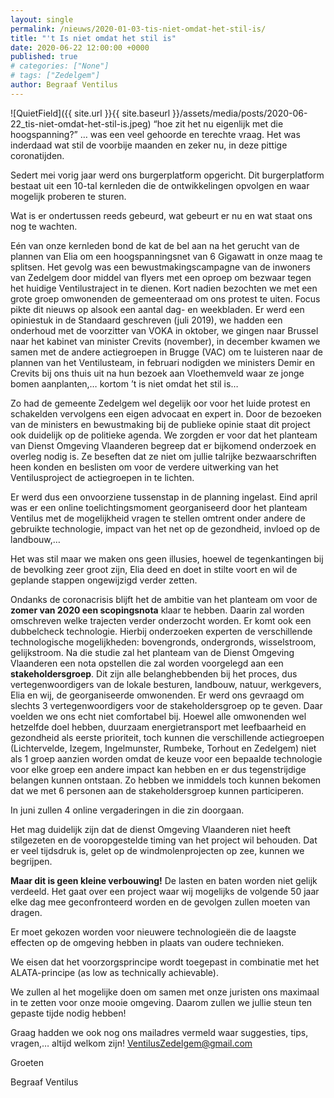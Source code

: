 ```yaml
---
layout: single
permalink: /nieuws/2020-01-03-tis-niet-omdat-het-stil-is/
title: "'t Is niet omdat het stil is"
date: 2020-06-22 12:00:00 +0000
published: true
# categories: ["None"]
# tags: ["Zedelgem"]
author: Begraaf Ventilus
---
```

![QuietField]({{ site.url }}{{ site.baseurl }}/assets/media/posts/2020-06-22_tis-niet-omdat-het-stil-is.jpeg)
“hoe zit het nu eigenlijk met die hoogspanning?” … was een veel gehoorde en terechte vraag. Het was inderdaad wat stil de voorbije maanden en zeker nu, in deze pittige coronatijden.

Sedert mei vorig jaar werd ons burgerplatform opgericht. Dit burgerplatform bestaat uit een 10-tal kernleden die de ontwikkelingen opvolgen en waar mogelijk proberen te sturen.

Wat is er ondertussen reeds gebeurd, wat gebeurt er nu en wat staat ons nog te wachten.

Eén van onze kernleden bond de kat de bel aan na het gerucht van de plannen van Elia om een hoogspanningsnet van 6 Gigawatt in onze maag te splitsen. Het gevolg was een bewustmakingscampagne van de inwoners van Zedelgem door middel van flyers met een oproep om bezwaar tegen het huidige Ventilustraject in te dienen. Kort nadien bezochten we met een grote groep omwonenden de gemeenteraad om ons protest te uiten. Focus pikte dit nieuws op alsook een aantal dag- en weekbladen. Er werd een opiniestuk in de Standaard geschreven (juli 2019), we hadden een onderhoud met de voorzitter van VOKA in oktober, we gingen naar Brussel naar het kabinet van minister Crevits (november), in december kwamen we samen met de andere actiegroepen in Brugge (VAC) om te luisteren naar de plannen van het Ventilusteam, in februari nodigden we ministers Demir en Crevits bij ons thuis uit na hun bezoek aan Vloethemveld waar ze jonge bomen aanplanten,… kortom ’t is niet omdat het stil is…

Zo had de gemeente Zedelgem wel degelijk oor voor het luide protest en schakelden vervolgens een eigen advocaat en expert in. Door de bezoeken van de ministers en bewustmaking bij de publieke opinie staat dit project ook duidelijk op de politieke agenda. We zorgden er voor dat het planteam van Dienst Omgeving Vlaanderen begreep dat er bijkomend onderzoek en overleg nodig is. Ze beseften dat ze niet om jullie talrijke bezwaarschriften heen konden en beslisten om voor de verdere uitwerking van het Ventilusproject de actiegroepen in te lichten.

Er werd dus een onvoorziene tussenstap in de planning ingelast. Eind april was er een online toelichtingsmoment georganiseerd door het planteam Ventilus met de mogelijkheid vragen te stellen omtrent onder andere de gebruikte technologie, impact van het net op de gezondheid, invloed op de landbouw,…

Het was stil maar we maken ons geen illusies, hoewel de tegenkantingen bij de bevolking zeer groot zijn, Elia deed en doet in stilte voort en wil de geplande stappen ongewijzigd verder zetten.

Ondanks de coronacrisis blijft het de ambitie van het planteam om voor de **zomer van 2020 een scopingsnota** klaar te hebben. Daarin zal worden omschreven welke trajecten verder onderzocht worden. Er komt ook een dubbelcheck technologie. Hierbij onderzoeken experten de verschillende technologische mogelijkheden: bovengronds, ondergronds, wisselstroom, gelijkstroom. Na die studie zal het planteam van de Dienst Omgeving Vlaanderen een nota opstellen die zal worden voorgelegd aan een **stakeholdersgroep**. Dit zijn alle belanghebbenden bij het proces, dus vertegenwoordigers van de lokale besturen, landbouw, natuur, werkgevers, Elia en wij, de georganiseerde omwonenden. Er werd ons gevraagd om slechts 3 vertegenwoordigers voor de stakeholdersgroep op te geven. Daar voelden we ons echt niet comfortabel bij. Hoewel alle omwonenden wel hetzelfde doel hebben, duurzaam energietransport met leefbaarheid en gezondheid als eerste prioriteit, toch kunnen die verschillende actiegroepen (Lichtervelde, Izegem, Ingelmunster, Rumbeke, Torhout en Zedelgem) niet als 1 groep aanzien worden omdat de keuze voor een bepaalde technologie voor elke groep een andere impact kan hebben en er dus tegenstrijdige belangen kunnen ontstaan. Zo hebben we inmiddels toch kunnen bekomen dat we met 6 personen aan de stakeholdersgroep kunnen participeren. 

In juni zullen 4 online vergaderingen in die zin doorgaan.

Het mag duidelijk zijn dat de dienst Omgeving Vlaanderen niet heeft stilgezeten en de vooropgestelde timing van het project wil behouden. Dat er veel tijdsdruk is, gelet op de windmolenprojecten op zee, kunnen we begrijpen.

**Maar dit is geen kleine verbouwing!** De lasten en baten worden niet gelijk verdeeld. Het gaat over een project waar wij mogelijks de volgende 50 jaar elke dag mee geconfronteerd worden en de gevolgen zullen moeten van dragen.

Er moet gekozen worden voor nieuwere technologieën die de laagste effecten op de omgeving hebben in plaats van oudere technieken.

We eisen dat het voorzorgsprincipe wordt toegepast in combinatie met het ALATA-principe (as low as technically achievable).

We zullen al het mogelijke doen om samen met onze juristen ons maximaal in te zetten voor onze mooie omgeving. Daarom zullen we jullie steun ten gepaste tijde nodig hebben! 

Graag hadden we ook nog ons mailadres vermeld waar suggesties, tips, vragen,… altijd welkom zijn! 
VentilusZedelgem@gmail.com

Groeten

Begraaf Ventilus
